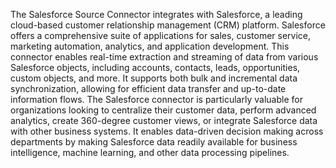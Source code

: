 The Salesforce Source Connector integrates with Salesforce, a leading cloud-based customer relationship management (CRM) platform. Salesforce offers a comprehensive suite of applications for sales, customer service, marketing automation, analytics, and application development. This connector enables real-time extraction and streaming of data from various Salesforce objects, including accounts, contacts, leads, opportunities, custom objects, and more. It supports both bulk and incremental data synchronization, allowing for efficient data transfer and up-to-date information flows. The Salesforce connector is particularly valuable for organizations looking to centralize their customer data, perform advanced analytics, create 360-degree customer views, or integrate Salesforce data with other business systems. It enables data-driven decision making across departments by making Salesforce data readily available for business intelligence, machine learning, and other data processing pipelines.